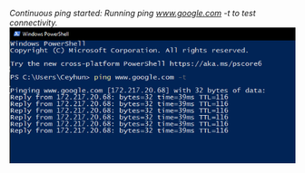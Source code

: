 *Continuous ping started:
Running ping www.google.com -t to test connectivity.*
![](https://github.com/ceyhxun/netwokrlab3/blob/main/555.PNG)
